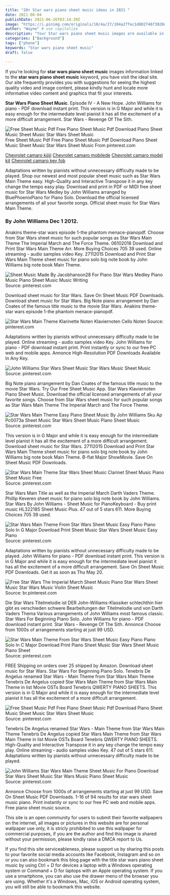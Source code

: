 ```yaml
---
title: "20+ Star wars piano sheet music ideas in 2021 "
date: 2021-06-04
publishDate: 2021-06-26T03:14:39Z
image: "https://i.pinimg.com/originals/10/4a/27/104a27fec1d802746f3020d6d3acdb35.png"
author: "Wayne" # use capitalize
description: "Your Star wars piano sheet music images are available in this site. Star wars piano sheet music are a topic that is being searched for and liked by netizens now. You can Find and Download the Star wars piano sheet music files here. Get all royalty-free photos."
categories: ["Background"]
tags: ["phone"]
keywords: "Star wars piano sheet music"
draft: false

---
```


If you're looking for **star wars piano sheet music** images information linked to the **star wars piano sheet music** keyword, you have visit the ideal  site.  Our site frequently  provides you with  suggestions  for seeing  the highest  quality video and image  content, please kindly hunt and locate more informative video content and graphics  that fit your interests.

**Star Wars Piano Sheet Music**. Episode IV - A New Hope. John Williams for piano - PDF download instant print. This version is in G Major and while it is easy enough for the intermediate level pianist it has all the excitement of a more difficult arrangement. Star Wars - Revenge Of The Sith.

![Free Sheet Music Pdf Free Piano Sheet Music Pdf Download Piano Sheet Music Sheet Music Star Wars Sheet Music](https://i.pinimg.com/originals/92/ab/b6/92abb65d5cdccb8531029413dcf22d5f.jpg "Free Sheet Music Pdf Free Piano Sheet Music Pdf Download Piano Sheet Music Sheet Music Star Wars Sheet Music")
Free Sheet Music Pdf Free Piano Sheet Music Pdf Download Piano Sheet Music Sheet Music Star Wars Sheet Music From pinterest.com

[Chevrolet camaro kijiji](/chevrolet-camaro-kijiji/)
[Chevrolet camaro mobilede](/chevrolet-camaro-mobilede/)
[Chevrolet camaro model kit](/chevrolet-camaro-model-kit/)
[Chevrolet camaro key fob](/chevrolet-camaro-key-fob/)

Adaptations written by pianists without unnecessary difficulty made to be played. Shop our newest and most popular sheet music such as Star Wars Main Theme easy. High-Quality and Interactive Transpose it in any key change the tempo easy play. Download and print in PDF or MIDI free sheet music for Star Wars Medley by John Williams arranged by BluePhoenixPiano for Piano Solo. Download the official licensed arrangements of all your favorite songs. Official sheet music for Star Wars Main Theme.

### By John Williams Dec 1 2012.

Anakins theme-star wars episode 1-the phantom menace-pianopdf. Choose from Star Wars sheet music for such popular songs as Star Wars Main Theme The Imperial March and The Force Theme. 06102018 Download and Print Star Wars Main Theme Arr. More Buying Choices 705 39 used. Online streaming - audio samples video Key. 27112015 Download and Print Star Wars Main Theme sheet music for piano solo big note book by John Williams big note book Main Theme.


![Sheet Music Made By Jacobhanson28 For Piano Star Wars Medley Piano Music Piano Sheet Music Music Writing](https://i.pinimg.com/originals/11/7f/8a/117f8ab5c0ca6c37089a1d600fde16c5.png "Sheet Music Made By Jacobhanson28 For Piano Star Wars Medley Piano Music Piano Sheet Music Music Writing")
Source: pinterest.com

Download sheet music for Star Wars. Save On Sheet Music PDF Downloads. Download sheet music for Star Wars. Big Note piano arrangement by Dan Coates of the famous title music to the movie Star Wars. Anakins theme-star wars episode 1-the phantom menace-pianopdf.

![Star Wars Main Theme Klarinette Noten Klaviernoten Cello Noten](https://i.pinimg.com/originals/bf/45/71/bf4571fdc960982df55f55935050370a.png "Star Wars Main Theme Klarinette Noten Klaviernoten Cello Noten")
Source: pinterest.com

Adaptations written by pianists without unnecessary difficulty made to be played. Online streaming - audio samples video Key. John Williams for piano - PDF download instant print. Print instantly or sync to our free PC web and mobile apps. Annonce High-Resolution PDF Downloads Available In Any Key.

![John Williams Star Wars Sheet Music Star Wars Music Sheet Music](https://i.pinimg.com/originals/85/82/db/8582db54edb65c564cdcd360d98a953a.png "John Williams Star Wars Sheet Music Star Wars Music Sheet Music")
Source: pinterest.com

Big Note piano arrangement by Dan Coates of the famous title music to the movie Star Wars. Try Our Free Sheet Music App. Star Wars Klaviernoten Piano Sheet Music. Download the official licensed arrangements of all your favorite songs. Choose from Star Wars sheet music for such popular songs as Star Wars Main Theme The Imperial March and The Force Theme.

![Star Wars Main Theme Easy Piano Sheet Music By John Williams Sku Ap Pc0073a Sheet Music Star Wars Sheet Music Piano Sheet Music](https://i.pinimg.com/originals/1e/8a/6a/1e8a6a2f84454f3ff693a8092381c9ce.jpg "Star Wars Main Theme Easy Piano Sheet Music By John Williams Sku Ap Pc0073a Sheet Music Star Wars Sheet Music Piano Sheet Music")
Source: pinterest.com

This version is in G Major and while it is easy enough for the intermediate level pianist it has all the excitement of a more difficult arrangement. Download sheet music for Star Wars. 27112015 Download and Print Star Wars Main Theme sheet music for piano solo big note book by John Williams big note book Main Theme. B-flat Major ShowMovie. Save On Sheet Music PDF Downloads.

![Star Wars Main Theme Star Wars Sheet Music Clarinet Sheet Music Piano Sheet Music Free](https://i.pinimg.com/originals/01/5b/09/015b0933ccbcda453e24c205abad732b.png "Star Wars Main Theme Star Wars Sheet Music Clarinet Sheet Music Piano Sheet Music Free")
Source: pinterest.com

Star Wars Main Title as well as the Imperial March Darth Vaders Theme. Phillip Keveren sheet music for piano solo big note book by John Williams. Star Wars By John Williams - Sheet Music for PianoKeyboard - Buy print music HL322185 Sheet Music Plus. 47 out of 5 stars 611. More Buying Choices 705 39 used.

![Star Wars Main Theme From Star Wars Sheet Music Easy Piano Piano Solo In G Major Download Print Sheet Music Star Wars Sheet Music Easy Piano](https://i.pinimg.com/originals/52/49/02/52490282f67008c6ee367fdf7a67f09b.gif "Star Wars Main Theme From Star Wars Sheet Music Easy Piano Piano Solo In G Major Download Print Sheet Music Star Wars Sheet Music Easy Piano")
Source: pinterest.com

Adaptations written by pianists without unnecessary difficulty made to be played. John Williams for piano - PDF download instant print. This version is in G Major and while it is easy enough for the intermediate level pianist it has all the excitement of a more difficult arrangement. Save On Sheet Music PDF Downloads. Get it as soon as Thu May 20.

![Free Star Wars The Imperial March Sheet Music Piano Star Wars Sheet Music Star Wars Music Violin Sheet Music](https://i.pinimg.com/originals/fa/a8/8c/faa88c327b93e232640335fa2d82b676.gif "Free Star Wars The Imperial March Sheet Music Piano Star Wars Sheet Music Star Wars Music Violin Sheet Music")
Source: br.pinterest.com

Die Star Wars Titelmelodie ist DER John-Williams-Klassiker schlechthin hier gibt es verschieden schwere Bearbeitungen der Titelmelodie und von Darth Vaders Thema Various arrangements of John Williams most famous classic. Star Wars For Beginning Piano Solo. John Williams for piano - PDF download instant print. Star Wars - Revenge Of The Sith. Annonce Choose from 1000s of arrangements starting at just 99 USD.

![Star Wars Main Theme From Star Wars Sheet Music Easy Piano Piano Solo In C Major Download Print Piano Sheet Music Star Wars Sheet Music Piano Sheet](https://i.pinimg.com/originals/c7/7b/11/c77b11d096c9a6d2c17a31eb54b74c20.gif "Star Wars Main Theme From Star Wars Sheet Music Easy Piano Piano Solo In C Major Download Print Piano Sheet Music Star Wars Sheet Music Piano Sheet")
Source: pinterest.com

FREE Shipping on orders over 25 shipped by Amazon. Download sheet music for Star Wars. Star Wars For Beginning Piano Solo. Tenebris De Angelus renamed Star Wars - Main Theme from Star Wars Main Theme Tenebris De Angelus copied Star Wars Main Theme from Star Wars Main Theme in list Movie OSTs Board Tenebris QWERTY PIANO SHEETS. This version is in G Major and while it is easy enough for the intermediate level pianist it has all the excitement of a more difficult arrangement.

![Free Sheet Music Pdf Free Piano Sheet Music Pdf Download Piano Sheet Music Sheet Music Star Wars Sheet Music](https://i.pinimg.com/originals/92/ab/b6/92abb65d5cdccb8531029413dcf22d5f.jpg "Free Sheet Music Pdf Free Piano Sheet Music Pdf Download Piano Sheet Music Sheet Music Star Wars Sheet Music")
Source: pinterest.com

Tenebris De Angelus renamed Star Wars - Main Theme from Star Wars Main Theme Tenebris De Angelus copied Star Wars Main Theme from Star Wars Main Theme in list Movie OSTs Board Tenebris QWERTY PIANO SHEETS. High-Quality and Interactive Transpose it in any key change the tempo easy play. Online streaming - audio samples video Key. 47 out of 5 stars 611. Adaptations written by pianists without unnecessary difficulty made to be played.

![John Williams Star Wars Main Theme Sheet Music For Piano Download Star Wars Sheet Music Star Wars Music Piano Sheet Music](https://i.pinimg.com/originals/10/4a/27/104a27fec1d802746f3020d6d3acdb35.png "John Williams Star Wars Main Theme Sheet Music For Piano Download Star Wars Sheet Music Star Wars Music Piano Sheet Music")
Source: pinterest.com

Annonce Choose from 1000s of arrangements starting at just 99 USD. Save On Sheet Music PDF Downloads. 1-16 of 94 results for star wars sheet music piano. Print instantly or sync to our free PC web and mobile apps. Free piano sheet music source.

This site is an open community for users to submit their favorite wallpapers on the internet, all images or pictures in this website are for personal wallpaper use only, it is stricly prohibited to use this wallpaper for commercial purposes, if you are the author and find this image is shared without your permission, please kindly raise a DMCA report to Us.

If you find this site serviceableness, please support us by sharing this posts to your favorite social media accounts like Facebook, Instagram and so on or you can also bookmark this blog page with the title star wars piano sheet music by using Ctrl + D for devices a laptop with a Windows operating system or Command + D for laptops with an Apple operating system. If you use a smartphone, you can also use the drawer menu of the browser you are using. Whether it's a Windows, Mac, iOS or Android operating system, you will still be able to bookmark this website.
